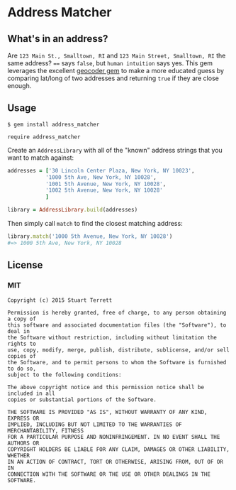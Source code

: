 # Address Matcher

## What's in an address?

Are `123 Main St., Smalltown, RI` and `123 Main Street, Smalltown, RI` the same
address? `==` says `false`, but `human intuition` says yes. This gem leverages
the excellent [geocoder gem](https://github.com/alexreisner/geocoder) to make a
more educated guess by comparing lat/long of two addresses and returning `true`
if they are close enough.

## Usage

`$ gem install address_matcher`

`require address_matcher`

Create an `AddressLibrary` with all of the "known" address strings that you want
to match against:

```ruby
addresses = ['30 Lincoln Center Plaza, New York, NY 10023',
            '1000 5th Ave, New York, NY 10028',
            '1001 5th Avenue, New York, NY 10028',
            '1002 5th Avenue, New York, NY 10028'
            ]

library = AddressLibrary.build(addresses)
```

Then simply call `match` to find the closest matching address:

```ruby
library.match('1000 5th Avenue, New York, NY 10028')
#=> 1000 5th Ave, New York, NY 10028
```

## License
### MIT

```
Copyright (c) 2015 Stuart Terrett

Permission is hereby granted, free of charge, to any person obtaining a copy of
this software and associated documentation files (the "Software"), to deal in
the Software without restriction, including without limitation the rights to
use, copy, modify, merge, publish, distribute, sublicense, and/or sell copies of
the Software, and to permit persons to whom the Software is furnished to do so,
subject to the following conditions:

The above copyright notice and this permission notice shall be included in all
copies or substantial portions of the Software.

THE SOFTWARE IS PROVIDED "AS IS", WITHOUT WARRANTY OF ANY KIND, EXPRESS OR
IMPLIED, INCLUDING BUT NOT LIMITED TO THE WARRANTIES OF MERCHANTABILITY, FITNESS
FOR A PARTICULAR PURPOSE AND NONINFRINGEMENT. IN NO EVENT SHALL THE AUTHORS OR
COPYRIGHT HOLDERS BE LIABLE FOR ANY CLAIM, DAMAGES OR OTHER LIABILITY, WHETHER
IN AN ACTION OF CONTRACT, TORT OR OTHERWISE, ARISING FROM, OUT OF OR IN
CONNECTION WITH THE SOFTWARE OR THE USE OR OTHER DEALINGS IN THE SOFTWARE.
```

